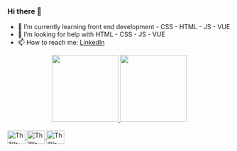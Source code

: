 ### Hi there 👋

- 🌱 I’m currently learning front end development - CSS - HTML - JS - VUE
- 🤔 I’m looking for help with HTML - CSS - JS - VUE
- 📫 How to reach me: <a href="https://www.linkedin.com/in/thayana-yasmin-triacca-bb36b1125/">LinkedIn</a>

<!--
**ThayTriacca/ThayTriacca** is a ✨ _special_ ✨ repository because its `README.md` (this file) appears on your GitHub profile.

Here are some ideas to get you started:

- 🔭 I’m currently working on ...
- 🌱 I’m currently learning ...
- 👯 I’m looking to collaborate on ...
- 🤔 I’m looking for help with ...
- 💬 Ask me about ...
- 📫 How to reach me: ...
- 😄 Pronouns: ...
- ⚡ Fun fact: ...
-->
<div align="center"  style="display: inline_block">
  <a href="https://www.linkedin.com/in/thayana-yasmin-triacca">
  <img height="150" src="https://github-readme-stats.vercel.app/api?username=ThayTriacca&show_icons=true&theme=tokyonight&include_all_commits=true&count_private=true"/>
  <img height="150em" src="https://github-readme-stats.vercel.app/api/top-langs/?username=ThayTriacca&layout=compact&langs_count=7&theme=tokyonight"/>
  </a>
</div>
<div style="display: inline_block"><br/>
  <a href="https://www.github.com/ThayTriacca">
  <img align="center" alt="Thay-HTML" height="30" width="40" src="https://cdn.jsdelivr.net/gh/devicons/devicon/icons/html5/html5-original.svg" />
  <img align="center" alt="Thay-CSS" height="30" width="40" src="https://cdn.jsdelivr.net/gh/devicons/devicon/icons/css3/css3-original.svg" />
  <img align="center" alt="Thay-Js" height="30" width="40" src="https://cdn.jsdelivr.net/gh/devicons/devicon/icons/javascript/javascript-plain.svg" />
  </a>
<div>

